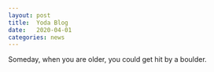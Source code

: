 ```yaml
---
layout: post
title:  Yoda Blog
date:   2020-04-01
categories: news
---
```


Someday, when you are older, you could get hit by a boulder.

